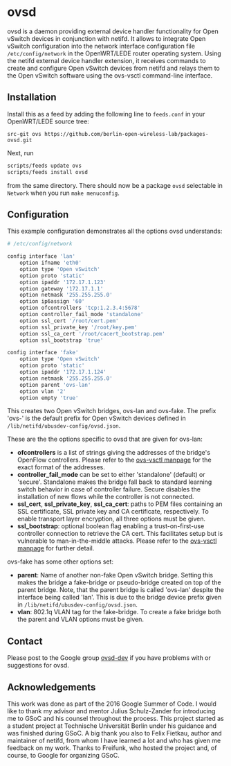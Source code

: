 # ovsd

ovsd is a daemon providing external device handler functionality for Open vSwitch devices in conjunction with netifd.
It allows to integrate Open vSwitch configuration into the network interface configuration file `/etc/config/network` in the OpenWRT/LEDE router operating system. 
Using the netifd external device handler extension, it receives commands to create and configure Open vSwitch devices from netifd and relays them to the Open vSwitch software using the ovs-vsctl command-line interface.

## Installation


Install this as a feed by adding the following line to `feeds.conf` in your OpenWRT/LEDE source tree:
```
src-git ovs https://github.com/berlin-open-wireless-lab/packages-ovsd.git
```
Next, run
```bash
scripts/feeds update ovs
scripts/feeds install ovsd
```
from the same directory. There should now be a package `ovsd` selectable in `Network` when you run
`make menuconfig`.

## Configuration

This example configuration demonstrates all the options ovsd understands:

```bash
# /etc/config/network

config interface 'lan'
    option ifname 'eth0'
    option type 'Open vSwitch'
    option proto 'static'
    option ipaddr '172.17.1.123'
    option gateway '172.17.1.1'
    option netmask '255.255.255.0'
    option ip6assign '60'
	option ofcontrollers 'tcp:1.2.3.4:5678'
	option controller_fail_mode 'standalone'
	option ssl_cert '/root/cert.pem'
	option ssl_private_key '/root/key.pem'
	option ssl_ca_cert '/root/cacert_bootstrap.pem'
	option ssl_bootstrap 'true'

config interface 'fake'
	option type 'Open vSwitch'
	option proto 'static'
	option ipaddr '172.17.1.124'
	option netmask '255.255.255.0'
	option parent 'ovs-lan'
	option vlan '2'
	option empty 'true'
```
This creates two Open vSwitch bridges, ovs-lan and ovs-fake. The prefix 'ovs-' is the default prefix for Open vSwitch devices defined in `/lib/netifd/ubusdev-config/ovsd.json`. 

These are the the options specific to ovsd that are given for ovs-lan:
 - **ofcontrollers** is a list of strings giving the addresses of the bridge's OpenFlow controllers. Please refer to the [ovs-vsctl manpage](http://manpages.ubuntu.com/manpages/trusty/man8/ovs-vsctl.8.html) for the exact format of the addresses.
 - **controller_fail_mode** can be set to either 'standalone' (default) or 'secure'. Standalone makes the bridge fall back to standard learning switch behavior in case of controller failure. Secure disables the installation of new flows while the controller is not connected.
 - **ssl_cert**, **ssl_private_key**, **ssl_ca_cert**: paths to PEM files containing an SSL certificate, SSL private key and CA certificate, respectively. To enable transport layer encryption, all three options must be given.
 - **ssl_bootstrap**: optional boolean flag enabling a trust-on-first-use controller connection to retrieve the CA cert. This facilitates setup but is vulnerable to man-in-the-middle attacks. Please refer to the [ovs-vsctl manpage](http://manpages.ubuntu.com/manpages/trusty/man8/ovs-vsctl.8.html) for further detail.

ovs-fake has some other options set:
- **parent**: Name of another non-fake Open vSwitch bridge. Setting this makes the bridge a fake-bridge or pseudo-bridge created on top of the parent bridge. Note, that the parent bridge is called 'ovs-lan' despite the interface being called 'lan'. This is due to the bridge device prefix given in `/lib/netifd/ubusdev-config/ovsd.json`.
- **vlan**: 802.1q VLAN tag for the fake-bridge. To create a fake bridge both the parent and VLAN options must be given.

## Contact

Please post to the Google group [ovsd-dev](https://groups.google.com/forum/#!forum/ovsd-dev) if you have problems with or suggestions for ovsd.

## Acknowledgements

This work was done as part of the 2016 Google Summer of Code. I would like to thank my advisor and mentor Julius Schulz-Zander for introducing me to GSoC and his counsel throughout the process.
This project started as a student project at Technische Universität Berlin under his guidance and was finished during GSoC.
A big thank you also to Felix Fietkau, author and maintainer of netifd, from whom I have learned a lot and who has given me feedback on my work. 
Thanks to Freifunk, who hosted the project and, of course, to Google for organizing GSoC.
